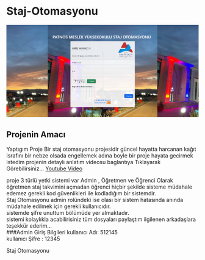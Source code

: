 # Staj-Otomasyonu
![Staj Otomasyonu](https://github.com/resitakinn/Staj-Otomasyonu/blob/main/assets/img/ekran.png)
## Projenin Amacı
Yaptıgım Proje Bir staj otomasyonu projesidir güncel hayatta harcanan kağıt israfını bir nebze olsada engellemek adına boyle bir proje hayata gecirmek istedim projenin detaylı anlatım videosu baglantıya Tıklayarak Görebilirsiniz...
[Youtube Video](https://youtu.be/qcpeupRXOVA)

proje 3 türlü yetki sistemi var Admin , Öğretmen ve Öğrenci Olarak öğretmen staj takvimini açmadan öğrenci hiçbir şekilde sisteme müdahale edemez gerekli kod güvenlikleri ile kodladığım bir sistemdir.<br/>
Staj Otomasyonu admin rolündeki ise olası bir sistem hatasında anında müdahale edilmek için gerekli kullanıcıdır.<br/>
sistemde şifre unuttum bölümüde yer almaktadır.<br/>
sistemi kolaylıkla acabilirisiniz tüm dosyaları paylaştım ilgilenen arkadaşlara teşekkür ederim...<br/>
###Admin Giriş Bilgileri
kullanıcı Adı: 512145<br/>
kullanıcı Şifre : 12345

Staj Otomasyonu
